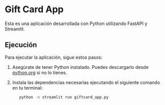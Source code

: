 # Gift Card App

Esta es una aplicación desarrollada con Python utilizando FastAPI y Streamlit.

## Ejecución

Para ejecutar la aplicación, sigue estos pasos:

   

1. Asegúrate de tener Python instalado. Puedes descargarlo desde [python.org](https://www.python.org/) si no lo tienes.
   
2. Instala las dependencias necesarias ejecutando el siguiente comando en tu terminal:

   ```bash
      python -m streamlit run giftcard_app.py
